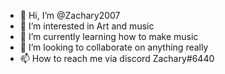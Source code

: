 - 👋 Hi, I’m @Zachary2007
- 👀 I’m interested in Art and music
- 🌱 I’m currently learning how to make music
- 💞️ I’m looking to collaborate on anything really
- 📫 How to reach me via discord Zachary#6440

<!---
Zachary2007/Zachary2007 is a ✨ special ✨ repository because its `README.md` (this file) appears on your GitHub profile.
You can click the Preview link to take a look at your changes.
--->

